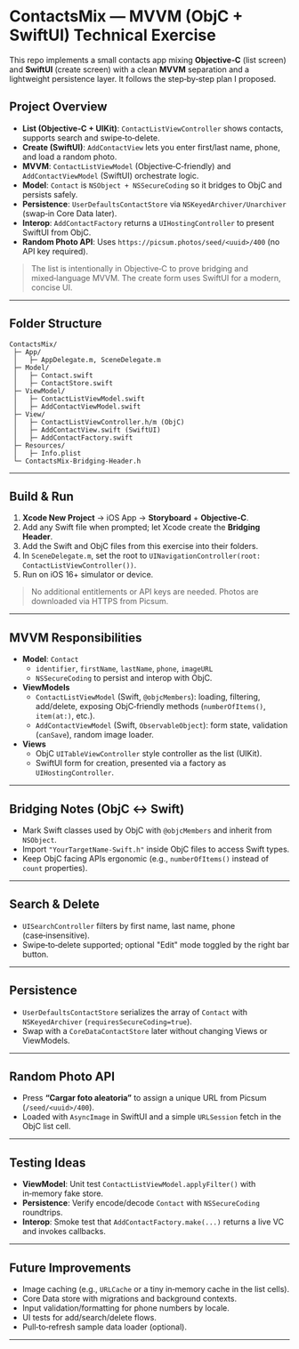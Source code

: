 
# ContactsMix — MVVM (ObjC + SwiftUI) Technical Exercise

This repo implements a small contacts app mixing **Objective‑C** (list screen) and **SwiftUI** (create screen) with a clean **MVVM** separation and a lightweight persistence layer. It follows the step‑by‑step plan I proposed.

## Project Overview

- **List (Objective‑C + UIKit)**: `ContactListViewController` shows contacts, supports search and swipe‑to‑delete.
- **Create (SwiftUI)**: `AddContactView` lets you enter first/last name, phone, and load a random photo.
- **MVVM**: `ContactListViewModel` (Objective‑C‑friendly) and `AddContactViewModel` (SwiftUI) orchestrate logic.
- **Model**: `Contact` is `NSObject + NSSecureCoding` so it bridges to ObjC and persists safely.
- **Persistence**: `UserDefaultsContactStore` via `NSKeyedArchiver/Unarchiver` (swap‑in Core Data later).
- **Interop**: `AddContactFactory` returns a `UIHostingController` to present SwiftUI from ObjC.
- **Random Photo API**: Uses `https://picsum.photos/seed/<uuid>/400` (no API key required).

> The list is intentionally in Objective‑C to prove bridging and mixed‑language MVVM. The create form uses SwiftUI for a modern, concise UI.

---

## Folder Structure

```
ContactsMix/
 ├─ App/
 │   ├─ AppDelegate.m, SceneDelegate.m
 ├─ Model/
 │   ├─ Contact.swift
 │   ├─ ContactStore.swift
 ├─ ViewModel/
 │   ├─ ContactListViewModel.swift
 │   ├─ AddContactViewModel.swift
 ├─ View/
 │   ├─ ContactListViewController.h/m (ObjC)
 │   ├─ AddContactView.swift (SwiftUI)
 │   ├─ AddContactFactory.swift
 ├─ Resources/
 │   ├─ Info.plist
 └─ ContactsMix-Bridging-Header.h
```

---

## Build & Run

1. **Xcode New Project** → iOS App → **Storyboard** + **Objective‑C**.
2. Add any Swift file when prompted; let Xcode create the **Bridging Header**.
3. Add the Swift and ObjC files from this exercise into their folders.
4. In `SceneDelegate.m`, set the root to `UINavigationController(root: ContactListViewController())`.
5. Run on iOS 16+ simulator or device.

> No additional entitlements or API keys are needed. Photos are downloaded via HTTPS from Picsum.

---

## MVVM Responsibilities

- **Model**: `Contact`
  - `identifier`, `firstName`, `lastName`, `phone`, `imageURL`
  - `NSSecureCoding` to persist and interop with ObjC.
- **ViewModels**
  - `ContactListViewModel` (Swift, `@objcMembers`): loading, filtering, add/delete, exposing ObjC‑friendly methods (`numberOfItems()`, `item(at:)`, etc.).
  - `AddContactViewModel` (Swift, `ObservableObject`): form state, validation (`canSave`), random image loader.
- **Views**
  - ObjC `UITableViewController` style controller as the list (UIKit).
  - SwiftUI form for creation, presented via a factory as `UIHostingController`.

---

## Bridging Notes (ObjC ↔ Swift)

- Mark Swift classes used by ObjC with `@objcMembers` and inherit from `NSObject`.
- Import `"YourTargetName-Swift.h"` inside ObjC files to access Swift types.
- Keep ObjC facing APIs ergonomic (e.g., `numberOfItems()` instead of `count` properties).

---

## Search & Delete

- `UISearchController` filters by first name, last name, phone (case‑insensitive).
- Swipe‑to‑delete supported; optional "Edit" mode toggled by the right bar button.

---

## Persistence

- `UserDefaultsContactStore` serializes the array of `Contact` with `NSKeyedArchiver` (`requiresSecureCoding=true`).
- Swap with a `CoreDataContactStore` later without changing Views or ViewModels.

---

## Random Photo API

- Press **“Cargar foto aleatoria”** to assign a unique URL from Picsum (`/seed/<uuid>/400`).
- Loaded with `AsyncImage` in SwiftUI and a simple `URLSession` fetch in the ObjC list cell.

---

## Testing Ideas

- **ViewModel**: Unit test `ContactListViewModel.applyFilter()` with in‑memory fake store.
- **Persistence**: Verify encode/decode `Contact` with `NSSecureCoding` roundtrips.
- **Interop**: Smoke test that `AddContactFactory.make(...)` returns a live VC and invokes callbacks.

---

## Future Improvements

- Image caching (e.g., `URLCache` or a tiny in‑memory cache in the list cells).
- Core Data store with migrations and background contexts.
- Input validation/formatting for phone numbers by locale.
- UI tests for add/search/delete flows.
- Pull‑to‑refresh sample data loader (optional).

---